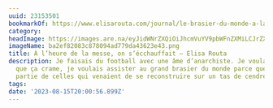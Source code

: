 ```yaml
---
uuid: 23153501
bookmarkOf: https://www.elisarouta.com/journal/le-brasier-du-monde-a-la-tele
category: 
headImage: https://images.are.na/eyJidWNrZXQiOiJhcmVuYV9pbWFnZXMiLCJrZXkiOiIyMzE1MzUwMS9vcmlnaW5hbF9iYTJlZjgyMDgzYzg3ODA5NGFkNzc5ZGE0MzYyM2U0My5wbmciLCJlZGl0cyI6eyJyZXNpemUiOnsid2lkdGgiOjEyMDAsImhlaWdodCI6MTIwMCwiZml0IjoiaW5zaWRlIiwid2l0aG91dEVubGFyZ2VtZW50Ijp0cnVlfSwid2VicCI6eyJxdWFsaXR5Ijo5MH0sImpwZWciOnsicXVhbGl0eSI6OTB9LCJyb3RhdGUiOm51bGx9fQ==?bc=0
imageName: ba2ef82083c878094ad779da43623e43.png
title: À l’heure de la messe, on s’écchauffait — Elisa Routa
description: Je faisais du football avec une âme d’anarchiste. Je voulais que ça brûle,
  que ça crame, je voulais assister au grand brasier du monde parce que je faisais
  partie de celles qui venaient de se reconstruire sur un tas de cendres.
tags: 
date: '2023-08-15T20:00:56.899Z'
---
```

